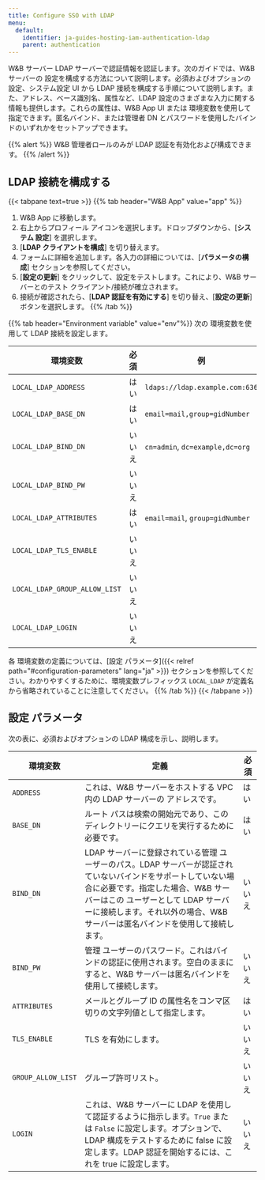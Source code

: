 ```yaml
---
title: Configure SSO with LDAP
menu:
  default:
    identifier: ja-guides-hosting-iam-authentication-ldap
    parent: authentication
---
```


W&B サーバー LDAP サーバーで認証情報を認証します。次のガイドでは、W&B サーバーの 設定を構成する方法について説明します。必須およびオプションの設定、システム設定 UI から LDAP 接続を構成する手順について説明します。また、アドレス、ベース識別名、属性など、LDAP 設定のさまざまな入力に関する情報も提供します。これらの属性は、W&B App UI または 環境変数を使用して指定できます。匿名バインド、または管理者 DN とパスワードを使用したバインドのいずれかをセットアップできます。

{{% alert %}}
W&B 管理者ロールのみが LDAP 認証を有効化および構成できます。
{{% /alert %}}

## LDAP 接続を構成する

{{< tabpane text=true >}}
{{% tab header="W&B App" value="app" %}}
1. W&B App に移動します。
2. 右上からプロフィール アイコンを選択します。ドロップダウンから、[**システム 設定**] を選択します。
3. [**LDAP クライアントを構成**] を切り替えます。
4. フォームに詳細を追加します。各入力の詳細については、[**パラメータの構成**] セクションを参照してください。
5. [**設定の更新**] をクリックして、設定をテストします。これにより、W&B サーバーとのテスト クライアント/接続が確立されます。
6. 接続が確認されたら、[**LDAP 認証を有効にする**] を切り替え、[**設定の更新**] ボタンを選択します。
{{% /tab %}}

{{% tab header="Environment variable" value="env"%}}
次の 環境変数を使用して LDAP 接続を設定します。

| 環境変数                      | 必須 | 例                               |
| ----------------------------- | -------- | ------------------------------- |
| `LOCAL_LDAP_ADDRESS`          | はい      | `ldaps://ldap.example.com:636`  |
| `LOCAL_LDAP_BASE_DN`          | はい      | `email=mail,group=gidNumber`    |
| `LOCAL_LDAP_BIND_DN`          | いいえ       | `cn=admin`, `dc=example,dc=org` |
| `LOCAL_LDAP_BIND_PW`          | いいえ       |                                 |
| `LOCAL_LDAP_ATTRIBUTES`       | はい      | `email=mail`, `group=gidNumber` |
| `LOCAL_LDAP_TLS_ENABLE`       | いいえ       |                                 |
| `LOCAL_LDAP_GROUP_ALLOW_LIST` | いいえ       |                                 |
| `LOCAL_LDAP_LOGIN`            | いいえ       |                                 |

各 環境変数の定義については、[設定 パラメータ]({{< relref path="#configuration-parameters" lang="ja" >}}) セクションを参照してください。わかりやすくするために、環境変数プレフィックス `LOCAL_LDAP` が定義名から省略されていることに注意してください。
{{% /tab %}}
{{< /tabpane >}}

## 設定 パラメータ

次の表に、必須およびオプションの LDAP 構成を示し、説明します。

| 環境変数        | 定義                                                                                    | 必須 |
| -------------------- | --------------------------------------------------------------------------------------- | -------- |
| `ADDRESS`            | これは、W&B サーバーをホストする VPC 内の LDAP サーバーの アドレスです。                                    | はい      |
| `BASE_DN`            | ルート パスは検索の開始元であり、この ディレクトリーにクエリを実行するために必要です。                                 | はい      |
| `BIND_DN`            | LDAP サーバーに登録されている管理 ユーザーのパス。LDAP サーバーが認証されていないバインドをサポートしていない場合に必要です。指定した場合、W&B サーバーはこの ユーザーとして LDAP サーバーに接続します。それ以外の場合、W&B サーバーは匿名バインドを使用して接続します。 | いいえ       |
| `BIND_PW`            | 管理 ユーザーのパスワード。これはバインドの認証に使用されます。空白のままにすると、W&B サーバーは匿名バインドを使用して接続します。                                    | いいえ       |
| `ATTRIBUTES`         | メールとグループ ID の属性名をコンマ区切りの文字列値として指定します。                                   | はい      |
| `TLS_ENABLE`         | TLS を有効にします。                                                                     | いいえ       |
| `GROUP_ALLOW_LIST`   | グループ許可リスト。                                                                    | いいえ       |
| `LOGIN`              | これは、W&B サーバーに LDAP を使用して認証するように指示します。`True` または `False` に設定します。オプションで、LDAP 構成をテストするために false に設定します。LDAP 認証を開始するには、これを true に設定します。                                           | いいえ       |
